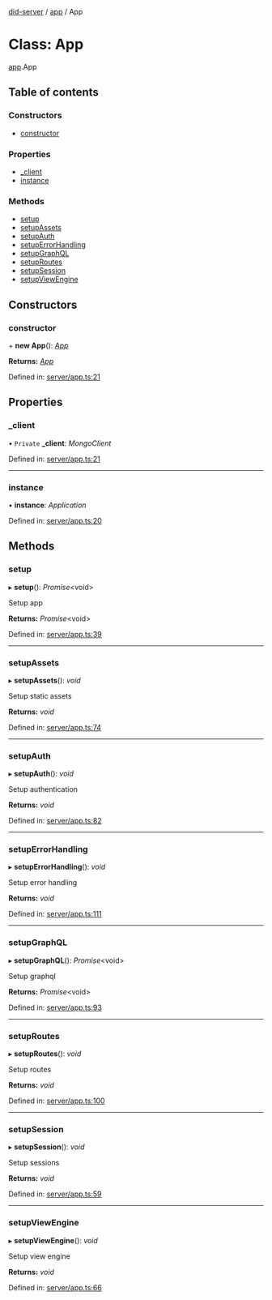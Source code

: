 [did-server](../README.md) / [app](../modules/app.md) / App

# Class: App

[app](../modules/app.md).App

## Table of contents

### Constructors

- [constructor](app.app-1.md#constructor)

### Properties

- [\_client](app.app-1.md#_client)
- [instance](app.app-1.md#instance)

### Methods

- [setup](app.app-1.md#setup)
- [setupAssets](app.app-1.md#setupassets)
- [setupAuth](app.app-1.md#setupauth)
- [setupErrorHandling](app.app-1.md#setuperrorhandling)
- [setupGraphQL](app.app-1.md#setupgraphql)
- [setupRoutes](app.app-1.md#setuproutes)
- [setupSession](app.app-1.md#setupsession)
- [setupViewEngine](app.app-1.md#setupviewengine)

## Constructors

### constructor

\+ **new App**(): [*App*](app.app-1.md)

**Returns:** [*App*](app.app-1.md)

Defined in: [server/app.ts:21](https://github.com/Puzzlepart/did/blob/c2c7c3a8/server/app.ts#L21)

## Properties

### \_client

• `Private` **\_client**: *MongoClient*

Defined in: [server/app.ts:21](https://github.com/Puzzlepart/did/blob/c2c7c3a8/server/app.ts#L21)

___

### instance

• **instance**: *Application*

Defined in: [server/app.ts:20](https://github.com/Puzzlepart/did/blob/c2c7c3a8/server/app.ts#L20)

## Methods

### setup

▸ **setup**(): *Promise*<void\>

Setup app

**Returns:** *Promise*<void\>

Defined in: [server/app.ts:39](https://github.com/Puzzlepart/did/blob/c2c7c3a8/server/app.ts#L39)

___

### setupAssets

▸ **setupAssets**(): *void*

Setup static assets

**Returns:** *void*

Defined in: [server/app.ts:74](https://github.com/Puzzlepart/did/blob/c2c7c3a8/server/app.ts#L74)

___

### setupAuth

▸ **setupAuth**(): *void*

Setup authentication

**Returns:** *void*

Defined in: [server/app.ts:82](https://github.com/Puzzlepart/did/blob/c2c7c3a8/server/app.ts#L82)

___

### setupErrorHandling

▸ **setupErrorHandling**(): *void*

Setup error handling

**Returns:** *void*

Defined in: [server/app.ts:111](https://github.com/Puzzlepart/did/blob/c2c7c3a8/server/app.ts#L111)

___

### setupGraphQL

▸ **setupGraphQL**(): *Promise*<void\>

Setup graphql

**Returns:** *Promise*<void\>

Defined in: [server/app.ts:93](https://github.com/Puzzlepart/did/blob/c2c7c3a8/server/app.ts#L93)

___

### setupRoutes

▸ **setupRoutes**(): *void*

Setup routes

**Returns:** *void*

Defined in: [server/app.ts:100](https://github.com/Puzzlepart/did/blob/c2c7c3a8/server/app.ts#L100)

___

### setupSession

▸ **setupSession**(): *void*

Setup sessions

**Returns:** *void*

Defined in: [server/app.ts:59](https://github.com/Puzzlepart/did/blob/c2c7c3a8/server/app.ts#L59)

___

### setupViewEngine

▸ **setupViewEngine**(): *void*

Setup view engine

**Returns:** *void*

Defined in: [server/app.ts:66](https://github.com/Puzzlepart/did/blob/c2c7c3a8/server/app.ts#L66)
